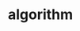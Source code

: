 ---
layout: posts_by_category
categories: data_structure
title: algorithm
permalink: /category/data_structure
---
